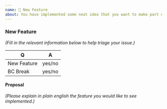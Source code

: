 ```yaml
---
name: 🎉 New Feature
about: You have implemented some neat idea that you want to make part of League\Period ? 🎩
---
```


<!--
Thank you for submitting new feature!
Pick the target branch based according to these criteria:
  * submitting a bugfix: target the lowest active stable branch: 2.6
  * submitting a new feature: target the master branch.
  * submitting a BC-breaking change: target the master branch
-->

### New Feature

_(Fill in the relevant information below to help triage your issue.)_

| Q           | A      |
|-------------|--------|
| New Feature | yes/no |
| BC Break    | yes/no |

#### Proposal

_(Please explain in plain english the feature you would like to see implemented.)_
